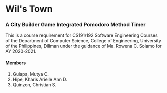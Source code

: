 # Wil's Town
### A City Builder Game Integrated Pomodoro Method Timer

This is a course requirement for CS191/192 Software Engineering Courses of the Department of Computer Science, College of Engineering, University of the Philippines, Diliman under the guidance of Ma. Rowena C. Solamo for AY 2020-2021.

#### Members
1. Gulapa, Mutya C.
2. Hipe, Kharis Arielle Ann D.
3. Quinzon, Christian S.
